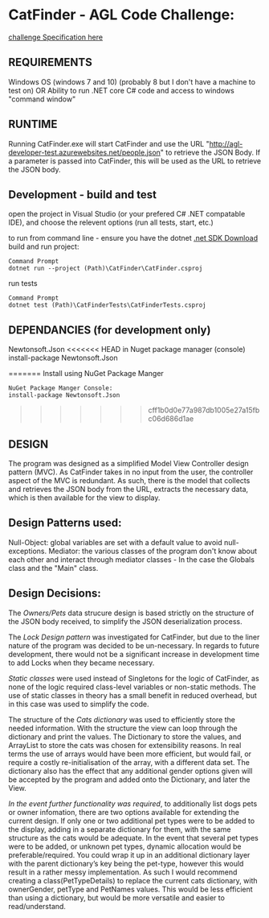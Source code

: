 # CatFinder - AGL Code Challenge:

[challenge Specification here](http://agl-developer-test.azurewebsites.net)

## REQUIREMENTS
Windows OS (windows 7 and 10) (probably 8 but I don't have a machine to test on)
OR Ability to run .NET core C# code and access to windows "command window"


## RUNTIME
Running CatFinder.exe will start CatFinder and use the URL "http://agl-developer-test.azurewebsites.net/people.json" to retrieve the JSON Body.
If a parameter is passed into CatFinder, this will be used as the URL to retrieve the JSON body.

## Development - build and test
open the project in Visual Studio (or your prefered C# .NET compatable IDE), and choose the relevent options (run all tests, start, etc.)

to run from command line - ensure you have the dotnet [ .net SDK Download ](https://download.visualstudio.microsoft.com/download/pr/f96333a0-ed33-4ebd-9e48-8608bb62e874/525197a37079042c52003753049e443c/dotnet-sdk-2.2.402-osx-gs-x64.pkg) 
build and run project:
```
Command Prompt
dotnet run --project (Path)\CatFinder\CatFinder.csproj
```

run tests
```
Command Prompt
dotnet test (Path)\CatFinderTests\CatFinderTests.csproj
```



## DEPENDANCIES (for development only)
Newtonsoft.Json
<<<<<<< HEAD
in Nuget package manager (console)
install-package Newtonsoft.Json

=======
Install using NuGet Package Manger
```
NuGet Package Manger Console: 
install-package Newtonsoft.Json
```
>>>>>>> cff1b0d0e77a987db1005e27a15fbc06d686d1ae

## DESIGN
The program was designed as a simplified Model View Controller design pattern (MVC). As CatFinder takes in no input from the user, the controller aspect of the MVC is redundant. As such, there is the model that collects and retrieves the JSON body from the URL, extracts the necessary data, which is then available for the view to display. 

## Design Patterns used:
Null-Object: global variables are set with a default value to avoid null-exceptions. 
Mediator: the various classes of the program don't know about each other and interact through mediator classes - In the case the Globals class and the "Main" class.


## Design Decisions:
The *Owners/Pets* data strucure design is based strictly on the structure of the JSON body received, to simplify the JSON deserialization process.

The *Lock Design pattern* was investigated for CatFinder, but due to the liner nature of the program was decided to be un-necessary. In regards to future development, there would not be a significant increase in development time to add Locks when they became necessary. 

*Static classes* were used instead of Singletons for the logic of CatFinder, as none of the logic required class-level variables or non-static methods. The use of static classes in theory has a small benefit in reduced overhead, but in this case was used to simplify the code.

The structure of the *Cats dictionary* was used to efficiently store the needed information. With the structure the view can loop through the dictionary and print the values. The Dictionary to store the values, and ArrayList to store the cats was chosen for extensibility reasons. In real terms the use of arrays would have been more efficient, but would fail, or require a costly re-initialisation of the array, with a different data set.
The dictionary also has the effect that any additional gender options given will be accepted by the program and added onto the Dictionary, and later the View.

*In the event further functionality was required*, to additionally list dogs pets or owner infomation, there are two options available for extending the current design. 
If only one or two additional pet types were to be added to the display, adding in a separate dictionary for them, with the same structure as the cats would be adequate. In the event that several pet types were to be added, or unknown pet types, dynamic allocation would be preferable/required. You could wrap it up in an additional dictionary layer with the parent dictionary’s key being the pet-type, however this would result in a rather messy implementation. As such I would recommend creating a class(PetTypeDetails) to replace the current cats dictionary, with ownerGender, petType and PetNames values. This would be less efficient than using a dictionary, but would be more versatile and easier to read/understand.
